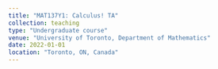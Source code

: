```yaml
---
title: "MAT137Y1: Calculus! TA"
collection: teaching
type: "Undergraduate course"
venue: "University of Toronto, Department of Mathematics"
date: 2022-01-01
location: "Toronto, ON, Canada"
---
```

